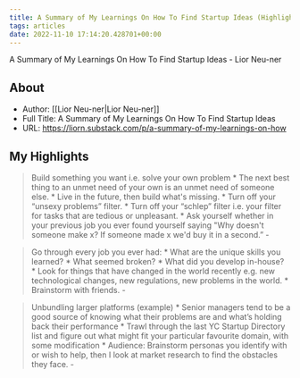 ```yaml
---
title: A Summary of My Learnings On How To Find Startup Ideas (Highlights)
tags: articles
date: 2022-11-10 17:14:20.428701+00:00
---
```

A Summary of My Learnings On How To Find Startup Ideas - Lior Neu-ner

## About
- Author: [[Lior Neu-ner|Lior Neu-ner]]
- Full Title: A Summary of My Learnings On How To Find Startup Ideas
- URL: https://liorn.substack.com/p/a-summary-of-my-learnings-on-how

## My Highlights
> Build something you want i.e. solve your own problem * The next best thing to an unmet need of your own is an unmet need of someone else. * Live in the future, then build what's missing. * Turn off your “unsexy problems” filter. * Turn off your “schlep” filter i.e. your filter for tasks that are tedious or unpleasant. * Ask yourself whether in your previous job you ever found yourself saying "Why doesn't someone make x? If someone made x we'd buy it in a second.”
\- 

> Go through every job you ever had: * What are the unique skills you learned? * What seemed broken? * What did you develop in-house? * Look for things that have changed in the world recently e.g. new technological changes, new regulations, new problems in the world. * Brainstorm with friends.
\- 

> Unbundling larger platforms (example) * Senior managers tend to be a good source of knowing what their problems are and what’s holding back their performance * Trawl through the last YC Startup Directory list and figure out what might fit your particular favourite domain, with some modification * Audience: Brainstorm personas you identify with or wish to help, then I look at market research to find the obstacles they face.
\- 

